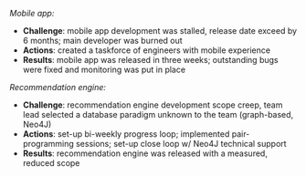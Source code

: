 _Mobile app:_

- **Challenge**: mobile app development was stalled, release date exceed by 6 months; main developer was burned out
- **Actions**: created a taskforce of engineers with mobile experience
- **Results**: mobile app was released in three weeks; outstanding bugs were fixed and monitoring was put in place

_Recommendation engine:_

- **Challenge**: recommendation engine development scope creep, team lead selected a database paradigm unknown to the team (graph-based, Neo4J)
- **Actions**: set-up bi-weekly progress loop; implemented pair-programming sessions; set-up close loop w/ Neo4J technical support
- **Results**: recommendation engine was released with a measured, reduced scope

